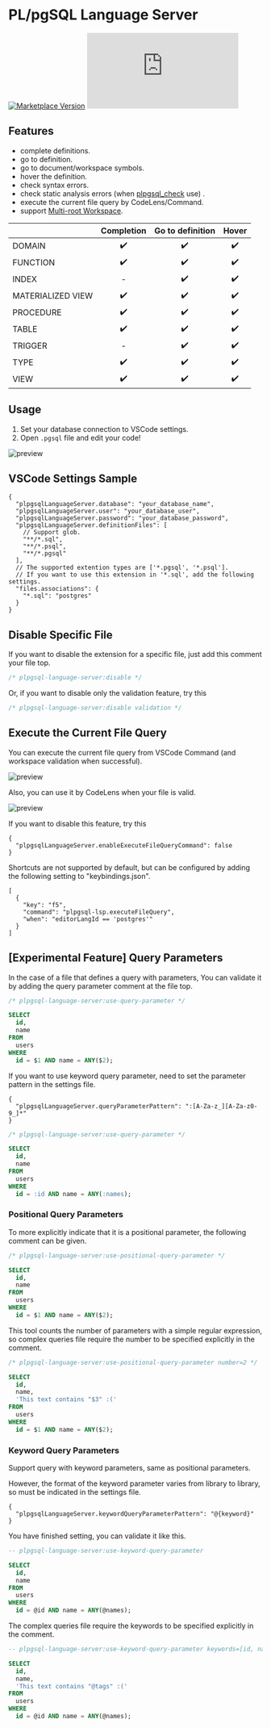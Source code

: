 # PL/pgSQL Language Server

[![Marketplace Version](https://vsmarketplacebadge.apphb.com/version/uniquevision.vscode-plpgsql-lsp.svg?label=VS%20Code%20Marketplace&logo=visual-studio-code&style=flat-square "Current Release")](https://marketplace.visualstudio.com/items?itemName=uniquevision.vscode-plpgsql-lsp)
[![GitHub license](https://badgen.net/github/license/Naereen/Strapdown.js?style=flat-square)](https://github.com/Naereen/StrapDown.js/blob/master/LICENSE)

## Features

- complete definitions.
- go to definition.
- go to document/workspace symbols.
- hover the definition.
- check syntax errors.
- check static analysis errors (when [plpgsql_check](https://github.com/okbob/plpgsql_check) use) .
- execute the current file query by CodeLens/Command.
- support [Multi-root Workspace](https://code.visualstudio.com/docs/editor/multi-root-workspaces).

| | Completion | Go to definition | Hover |
| :--- | :---: | :---: | :---: |
| DOMAIN                    | ✔️ | ✔️ | ✔️ |
| FUNCTION                  | ✔️ | ✔️ | ✔️ |
| INDEX                     | - | ✔️ | ✔️ |
| MATERIALIZED VIEW         | ✔️ | ✔️ | ✔️ |
| PROCEDURE                 | ✔️ | ✔️ | ✔️ |
| TABLE                     | ✔️ | ✔️ | ✔️ |
| TRIGGER                   | - | ✔️ | ✔️ |
| TYPE                      | ✔️ | ✔️ | ✔️ |
| VIEW                      | ✔️ | ✔️ | ✔️ |

<!-- UnSupported Features

See https://www.postgresql.org/docs/current/sql-commands.html

| | Completion | Go to definition | Hover |
| :--- | :---: | :---: | :---: |
| ACCESS METHOD             | - | - | - |
| AGGREGATE                 | - | - | - |
| CAST                      | - | - | - |
| COLLATION                 | - | - | - |
| CONVERSION                | - | - | - |
| DATABASE                  | - | - | - |
| EVENT TRIGGER             | - | - | - |
| EXTENSION                 | - | - | - |
| FOREIGN DATA WRAPPER      | - | - | - |
| FOREIGN TABLE             | - | - | - |
| GROUP                     | - | - | - |
| LANGUAGE                  | - | - | - |
| OPERATOR                  | - | - | - |
| OPERATOR CLASS            | - | - | - |
| OPERATOR FAMILY           | - | - | - |
| POLICY                    | - | - | - |
| PUBLICATION               | - | - | - |
| ROLE                      | - | - | - |
| RULE                      | - | - | - |
| SCHEMA                    | - | - | - |
| SEQUENCE                  | - | - | - |
| SERVER                    | - | - | - |
| STATISTICS                | - | - | - |
| SUBSCRIPTION              | - | - | - |
| TABLE AS                  | - | - | - |
| TABLESPACE                | - | - | - |
| TEXT SEARCH CONFIGURATION | - | - | - |
| TEXT SEARCH DICTIONARY    | - | - | - |
| TEXT SEARCH PARSER        | - | - | - |
| TEXT SEARCH TEMPLATE      | - | - | - |
| TRANSFORM                 | - | - | - |
| USER                      | - | - | - |
| USER MAPPING              | - | - | - |
-->

## Usage

1. Set your database connection to VSCode settings.
1. Open `.pgsql` file and edit your code!

![preview](images/preview.gif)

## VSCode Settings Sample

```jsonc
{
  "plpgsqlLanguageServer.database": "your_database_name",
  "plpgsqlLanguageServer.user": "your_database_user",
  "plpgsqlLanguageServer.password": "your_database_password",
  "plpgsqlLanguageServer.definitionFiles": [
    // Support glob.
    "**/*.sql",
    "**/*.psql",
    "**/*.pgsql"
  ],
  // The supported extention types are ['*.pgsql', '*.psql'].
  // If you want to use this extension in '*.sql', add the following settings.
  "files.associations": {
    "*.sql": "postgres"
  }
}
```

## Disable Specific File
If you want to disable the extension for a specific file, just add this comment your file top.

```sql
/* plpgsql-language-server:disable */
```

Or, if you want to disable only the validation feature, try this

```sql
/* plpgsql-language-server:disable validation */
```

## Execute the Current File Query
You can execute the current file query from VSCode Command
(and workspace validation when successful).

![preview](images/execute_file_query_command.png)

Also, you can use it by CodeLens when your file is valid.

![preview](images/code_lens.png)


If you want to disable this feature, try this

```jsonc 
{
  "plpgsqlLanguageServer.enableExecuteFileQueryCommand": false
}
```

Shortcuts are not supported by default, 
but can be configured by adding the following setting to "keybindings.json".

```jsonc
[
  {
    "key": "f5",
    "command": "plpgsql-lsp.executeFileQuery",
    "when": "editorLangId == 'postgres'"
  }
]
```

## [Experimental Feature] Query Parameters
In the case of a file that defines a query with parameters,
You can validate it by adding the query parameter comment at the file top.

```sql
/* plpgsql-language-server:use-query-parameter */

SELECT
  id,
  name
FROM
  users
WHERE
  id = $1 AND name = ANY($2);
```

If you want to use keyword query parameter,
need to set the parameter pattern in the settings file.

```jsonc
{
  "plpgsqlLanguageServer.queryParameterPattern": ":[A-Za-z_][A-Za-z0-9_]*"
}
```

```sql
/* plpgsql-language-server:use-query-parameter */

SELECT
  id,
  name
FROM
  users
WHERE
  id = :id AND name = ANY(:names);
```


### Positional Query Parameters
To more explicitly indicate that it is a positional parameter,
the following comment can be given.

```sql
/* plpgsql-language-server:use-positional-query-parameter */

SELECT
  id,
  name
FROM
  users
WHERE
  id = $1 AND name = ANY($2);
```

This tool counts the number of parameters with a simple regular expression,
so complex queries file require the number to be specified explicitly in the comment.

```sql
/* plpgsql-language-server:use-positional-query-parameter number=2 */

SELECT
  id,
  name,
  'This text contains "$3" :('
FROM
  users
WHERE
  id = $1 AND name = ANY($2);
```

### Keyword Query Parameters
Support query with keyword parameters, same as positional parameters.

However, the format of the keyword parameter varies from library to library,
so must be indicated in the settings file.

```jsonc
{
  "plpgsqlLanguageServer.keywordQueryParameterPattern": "@{keyword}"
}
```

You have finished setting, you can validate it like this.

```sql
-- plpgsql-language-server:use-keyword-query-parameter

SELECT
  id,
  name
FROM
  users
WHERE
  id = @id AND name = ANY(@names);
```

The complex queries file require the keywords to be specified explicitly in the comment.

```sql
-- plpgsql-language-server:use-keyword-query-parameter keywords=[id, names]

SELECT
  id,
  name,
  'This text contains "@tags" :('
FROM
  users
WHERE
  id = @id AND name = ANY(@names);
```
